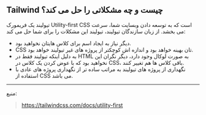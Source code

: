 ## Tailwind چیست و چه مشکلاتی را حل می کند؟

تیولیند یک فریمورک Utility-first CSS است که به توسعه دادن وبسایت شما، سرعت می بخشد. از زبان سازندگان تیولیند، تیولیند این مشکلات را برای شما حل می کند:

- دیگر نیاز به ایجاد اسم برای کلاس هایتان نخواهید بود.
- CSS تان بهینه خواهد بود و اندازه اش کوچکتر از پروژه های غیر تیولیند خواهد بود.
- به دلیل اینکه تیولیند فقط در HTML به صورت لوکال وجود دارد، دیگر نگران این نخواهید بود که با عوض کردن یک کلاس در CSS، باقی کلاس ها هم تغییر کنند.
- نگهداری از پروژه های تیولیند به مراتب ساده تر از نگهداری پروژه های عادی با استفاده از CSS می باشد.

---

منبع:

> https://tailwindcss.com/docs/utility-first
